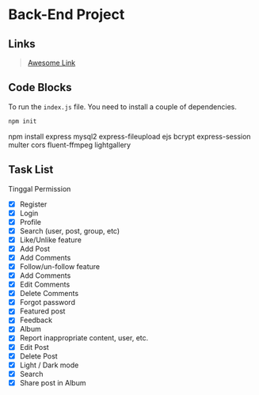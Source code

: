 # Back-End Project

## Links

> [Awesome Link](https://www.youtube.com/watch?v=dQw4w9WgXcQ "Awesome Link")

## Code Blocks

To run the `index.js` file. You need to install a couple of dependencies.

```bash
npm init
```

npm install express mysql2 express-fileupload ejs bcrypt express-session multer cors 
fluent-ffmpeg lightgallery 

## Task List
Tinggal Permission
-   [X] Register
-   [X] Login
-   [X] Profile
-   [X] Search (user, post, group, etc)
-   [X] Like/Unlike feature
-   [X] Add Post
-   [X] Add Comments
-   [X] Follow/un-follow feature
-   [X] Add Comments
-   [X] Edit Comments 
-   [X] Delete Comments 
-   [X] Forgot password
-   [X] Featured post
-   [X] Feedback
-   [X] Album
-   [X] Report inappropriate content, user, etc.
-   [X] Edit Post
-   [X] Delete Post 
-   [X] Light / Dark mode
-   [X] Search
-   [X] Share post in Album 
<!-- -   [ ] Realtime notifications -->
<!-- -   [ ] Chatting -->

